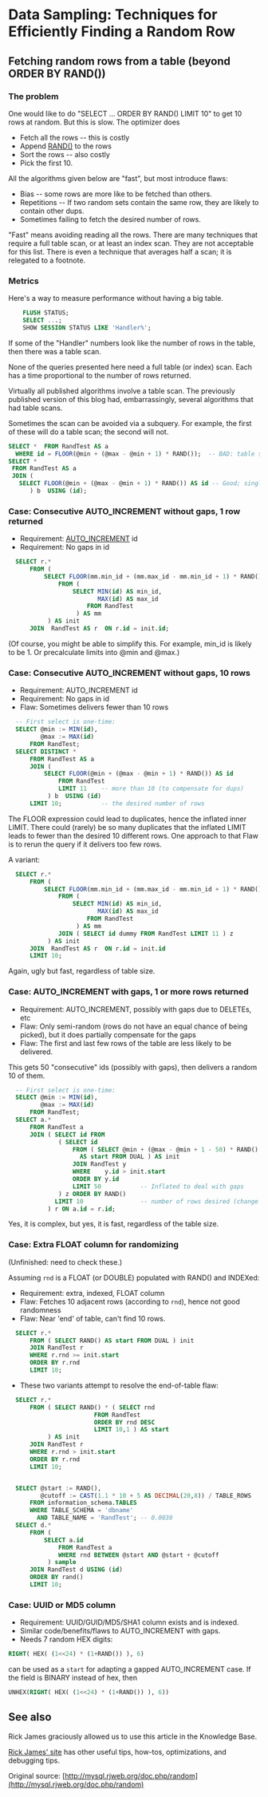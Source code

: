 # Data Sampling: Techniques for Efficiently Finding a Random Row

## Fetching random rows from a table (beyond ORDER BY RAND())

### The problem

One would like to do "SELECT ... ORDER BY RAND() LIMIT 10" to get 10 rows at random. But this is slow. The optimizer does

- Fetch all the rows -- this is costly
- Append [RAND()](/built-in-functions/numeric-functions/rand/) to the rows
- Sort the rows -- also costly
- Pick the first 10.

All the algorithms given below are "fast", but most introduce flaws:

- Bias -- some rows are more like to be fetched than others.
- Repetitions -- If two random sets contain the same row, they are likely to contain other dups.
- Sometimes failing to fetch the desired number of rows.

"Fast" means avoiding reading all the rows. There are many techniques that require a full table scan, or at least an index scan. They are not acceptable for this list. There is even a technique that averages half a scan; it is relegated to a footnote.

### Metrics

Here's a way to measure performance without having a big table.

```sql
    FLUSH STATUS;
    SELECT ...;
    SHOW SESSION STATUS LIKE 'Handler%';
```

If some of the "Handler" numbers look like the number of rows in the table, then there was a table scan.

None of the queries presented here need a full table (or index) scan. Each has a time proportional to the number of rows returned.

Virtually all published algorithms involve a table scan. The previously published version of this blog had, embarrassingly, several algorithms that had table scans.

Sometimes the scan can be avoided via a subquery. For example, the first of these will do a table scan; the second will not.

```sql
SELECT *  FROM RandTest AS a
  WHERE id = FLOOR(@min + (@max - @min + 1) * RAND());  -- BAD: table scan
SELECT *
 FROM RandTest AS a
 JOIN (
   SELECT FLOOR(@min + (@max - @min + 1) * RAND()) AS id -- Good; single eval.
      ) b  USING (id);
```

### Case: Consecutive AUTO_INCREMENT without gaps, 1 row returned

- Requirement: [AUTO_INCREMENT](/columns-storage-engines-and-plugins/data-types/auto_increment/) id
- Requirement: No gaps in id

```sql
  SELECT r.*
      FROM (
          SELECT FLOOR(mm.min_id + (mm.max_id - mm.min_id + 1) * RAND()) AS id
              FROM (
                  SELECT MIN(id) AS min_id,
                         MAX(id) AS max_id
                      FROM RandTest
                   ) AS mm
           ) AS init
      JOIN  RandTest AS r  ON r.id = init.id;
```

(Of course, you might be able to simplify this. For example, min_id is likely to be 1. Or precalculate limits into @min and @max.)

### Case: Consecutive AUTO_INCREMENT without gaps, 10 rows

- Requirement: AUTO_INCREMENT id
- Requirement: No gaps in id
- Flaw: Sometimes delivers fewer than 10 rows

```sql
  -- First select is one-time:
  SELECT @min := MIN(id),
         @max := MAX(id)
      FROM RandTest;
  SELECT DISTINCT *
      FROM RandTest AS a
      JOIN (
          SELECT FLOOR(@min + (@max - @min + 1) * RAND()) AS id
              FROM RandTest
              LIMIT 11    -- more than 10 (to compensate for dups)
           ) b  USING (id)
      LIMIT 10;           -- the desired number of rows
```

The FLOOR expression could lead to duplicates, hence the inflated inner LIMIT. There could (rarely) be so many duplicates that the inflated LIMIT leads to fewer than the desired 10 different rows. One approach to that Flaw is to rerun the query if it delivers too few rows.

A variant:

```sql
  SELECT r.*
      FROM (
          SELECT FLOOR(mm.min_id + (mm.max_id - mm.min_id + 1) * RAND()) AS id
              FROM (
                  SELECT MIN(id) AS min_id,
                         MAX(id) AS max_id
                      FROM RandTest
                   ) AS mm
              JOIN ( SELECT id dummy FROM RandTest LIMIT 11 ) z
           ) AS init
      JOIN  RandTest AS r  ON r.id = init.id
      LIMIT 10;
```

Again, ugly but fast, regardless of table size.

### Case: AUTO_INCREMENT with gaps, 1 or more rows returned

- Requirement: AUTO_INCREMENT, possibly with gaps due to DELETEs, etc
- Flaw: Only semi-random (rows do not have an equal chance of being picked), but it does partially compensate for the gaps
- Flaw: The first and last few rows of the table are less likely to be delivered.

This gets 50 "consecutive" ids (possibly with gaps), then delivers a random 10 of them.

```sql
  -- First select is one-time:
  SELECT @min := MIN(id),
         @max := MAX(id)
      FROM RandTest;
  SELECT a.*
      FROM RandTest a
      JOIN ( SELECT id FROM
              ( SELECT id
                  FROM ( SELECT @min + (@max - @min + 1 - 50) * RAND() 
                    AS start FROM DUAL ) AS init
                  JOIN RandTest y
                  WHERE    y.id > init.start
                  ORDER BY y.id
                  LIMIT 50           -- Inflated to deal with gaps
              ) z ORDER BY RAND()
             LIMIT 10                -- number of rows desired (change to 1 if looking for a single row)
           ) r ON a.id = r.id;
```

Yes, it is complex, but yes, it is fast, regardless of the table size.

### Case: Extra FLOAT column for randomizing

(Unfinished: need to check these.)

Assuming `rnd` is a FLOAT (or DOUBLE) populated with RAND() and INDEXed:

- Requirement: extra, indexed, FLOAT column
- Flaw: Fetches 10 adjacent rows (according to `rnd`), hence not good randomness
- Flaw: Near 'end' of table, can't find 10 rows.

```sql
  SELECT r.*
      FROM ( SELECT RAND() AS start FROM DUAL ) init
      JOIN RandTest r
      WHERE r.rnd >= init.start
      ORDER BY r.rnd
      LIMIT 10;
```

- These two variants attempt to resolve the end-of-table flaw:

```sql
  SELECT r.*
      FROM ( SELECT RAND() * ( SELECT rnd
                        FROM RandTest
                        ORDER BY rnd DESC
                        LIMIT 10,1 ) AS start
           ) AS init
      JOIN RandTest r
      WHERE r.rnd > init.start
      ORDER BY r.rnd
      LIMIT 10;


  SELECT @start := RAND(),
         @cutoff := CAST(1.1 * 10 + 5 AS DECIMAL(20,8)) / TABLE_ROWS
      FROM information_schema.TABLES
      WHERE TABLE_SCHEMA = 'dbname'
        AND TABLE_NAME = 'RandTest'; -- 0.0030
  SELECT d.*
      FROM (
          SELECT a.id
              FROM RandTest a
              WHERE rnd BETWEEN @start AND @start + @cutoff
           ) sample
      JOIN RandTest d USING (id)
      ORDER BY rand()
      LIMIT 10;
```

### Case: UUID or MD5 column

- Requirement: UUID/GUID/MD5/SHA1 column exists and is indexed.
- Similar code/benefits/flaws to AUTO_INCREMENT with gaps.
- Needs 7 random HEX digits:

```sql
RIGHT( HEX( (1<<24) * (1+RAND()) ), 6)
```

can be used as a `start` for adapting a gapped AUTO_INCREMENT case. If the field is BINARY instead of hex, then

```sql
UNHEX(RIGHT( HEX( (1<<24) * (1+RAND()) ), 6))
```

## See also

Rick James graciously allowed us to use this article in the Knowledge Base.

[Rick James' site](http://mysql.rjweb.org/) has other useful tips, how-tos,
optimizations, and debugging tips.

Original source: [http://mysql.rjweb.org/doc.php/random](http://mysql.rjweb.org/doc.php/random)